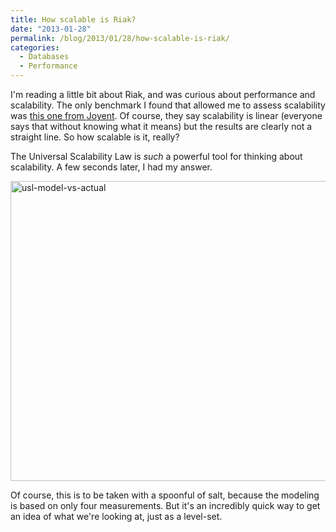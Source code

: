 ```yaml
---
title: How scalable is Riak?
date: "2013-01-28"
permalink: /blog/2013/01/28/how-scalable-is-riak/
categories:
  - Databases
  - Performance
---
```

I'm reading a little bit about Riak, and was curious about performance and scalability. The only benchmark I found that allowed me to assess scalability was [this one from Joyent][1]. Of course, they say scalability is linear (everyone says that without knowing what it means) but the results are clearly not a straight line. So how scalable is it, really?

The Universal Scalability Law is *such* a powerful tool for thinking about scalability. A few seconds later, I had my answer.

<img src="http://www.xaprb.com/media/2013/01/usl-model-vs-actual1.png" alt="usl-model-vs-actual" width="640" height="480" class="aligncenter size-full wp-image-3032" />

Of course, this is to be taken with a spoonful of salt, because the modeling is based on only four measurements. But it's an incredibly quick way to get an idea of what we're looking at, just as a level-set.

 [1]: http://joyent.com/blog/riak-smartmachine-benchmark-the-technical-details/
